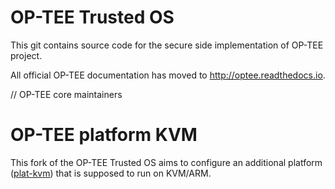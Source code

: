 # OP-TEE Trusted OS
This git contains source code for the secure side implementation of OP-TEE
project.

All official OP-TEE documentation has moved to http://optee.readthedocs.io.

// OP-TEE core maintainers

# OP-TEE platform KVM
This fork of the OP-TEE Trusted OS aims to configure an additional platform ([plat-kvm](https://github.com/Lenz-K/optee_os_kvm/tree/plat-kvm/core/arch/arm/plat-kvm)) that is supposed to run on KVM/ARM.

